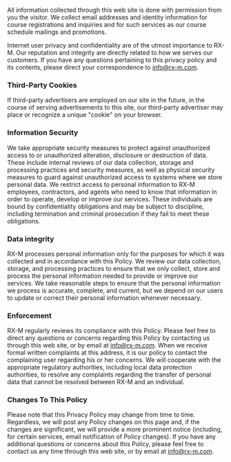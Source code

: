 <!-- Privacy Policy-->

All information collected through this web site is done with permission from you the visitor. We collect email addresses and identity information for course registrations and inquiries and for such services as our course schedule mailings and promotions.

Internet user privacy and confidentiality are of the utmost importance to RX-M. Our reputation and integrity are directly related to how we serves our customers. If you have any questions pertaining to this privacy policy and its contents, please direct your correspondence to [info@rx-m.com](mailto:info@rx-m.com).


### Third-Party Cookies

If third-party advertisers are employed on our site in the future, in the course of serving advertisements to this site, our third-party advertiser may place or recognize a unique "cookie" on your browser.


### Information Security

We take appropriate security measures to protect against unauthorized access to or unauthorized alteration, disclosure or destruction of data. These include internal reviews of our data collection, storage and processing practices and security measures, as well as physical security measures to guard against unauthorized access to systems where we store personal data. We restrict access to personal information to RX-M employees, contractors, and agents who need to know that information in order to operate, develop or improve our services. These individuals are bound by confidentiality obligations and may be subject to discipline, including termination and criminal prosecution if they fail to meet these obligations.


### Data integrity

RX-M processes personal information only for the purposes for which it was collected and in accordance with this Policy. We review our data collection, storage, and processing practices to ensure that we only collect, store and process the personal information needed to provide or improve our services. We take reasonable steps to ensure that the personal information we process is accurate, complete, and current, but we depend on our users to update or correct their personal information whenever necessary.


### Enforcement

RX-M regularly reviews its compliance with this Policy. Please feel free to direct any questions or concerns regarding this Policy by contacting us through this web site, or by email at [info@rx-m.com](mailto:info@rx-m.com). When we receive formal written complaints at this address, it is our policy to contact the complaining user regarding his or her concerns. We will cooperate with the appropriate regulatory authorities, including local data protection authorities, to resolve any complaints regarding the transfer of personal data that cannot be resolved between RX-M and an individual.


### Changes To This Policy

Please note that this Privacy Policy may change from time to time. Regardless, we will post any Policy changes on this page and, if the changes are significant, we will provide a more prominent notice (including, for certain services, email notification of Policy changes). If you have any additional questions or concerns about this Policy, please feel free to contact us any time through this web site, or by email at [info@rx-m.com](mailto:info@rx-m.com).
